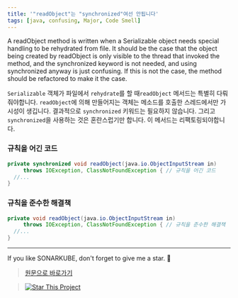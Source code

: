 ```yaml
---
title: '"readObject"는 "synchronized"여선 안됩니다'
tags: [java, confusing, Major, Code Smell]
---
```


A readObject method is written when a Serializable object needs special handling to be rehydrated from file. It should be the case that the object being created by readObject is only visible to the thread that invoked the method, and the synchronized keyword is not needed, and using synchronized anyway is just confusing. If this is not the case, the method should be refactored to make it the case.

`Serializable` 객체가 파일에서 `rehydrate`를 할 때`readObject` 메서드는 특별히 다뤄줘야합니다.
`readObject`에 의해 만들어지는 객체는 메소드를 호출한 스레드에서만 가시성이 생깁니다.
결과적으로 `synchronized` 키워드는 필요하지 않습니다.
그리고 `synchronized`을 사용하는 것은 혼란스럽기만 합니다.
이 메서드는 리팩토링되야합니다.

### 규칙을 어긴 코드

```java
private synchronized void readObject(java.io.ObjectInputStream in)
     throws IOException, ClassNotFoundException { // 규칙을 어긴 코드
  //...
}
```

### 규칙을 준수한 해결책

```java
private void readObject(java.io.ObjectInputStream in)
     throws IOException, ClassNotFoundException { // 규칙을 준수한 해결책
  //...
}
```

---

If you like SONARKUBE, don't forget to give me a star. :star2:

> [원문으로 바로가기](https://rules.sonarsource.com/java/tag/confusing/RSPEC-2675)

> [![Star This Project](https://img.shields.io/github/stars/kantabile/sonarkube.svg?label=Stars&style=social)](https://github.com/kantabile/sonarkube)

